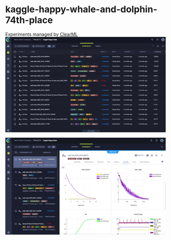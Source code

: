 # kaggle-happy-whale-and-dolphin-74th-place

Experiments managed by [ClearML](https://clear.ml/)
![Image 1](image/clearml_1.jpg)


![Image 2](image/clearml_2.jpg)